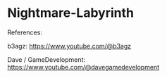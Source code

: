 # Nightmare-Labyrinth

References:

b3agz: https://www.youtube.com/@b3agz

Dave / GameDevelopment: https://www.youtube.com/@davegamedevelopment
